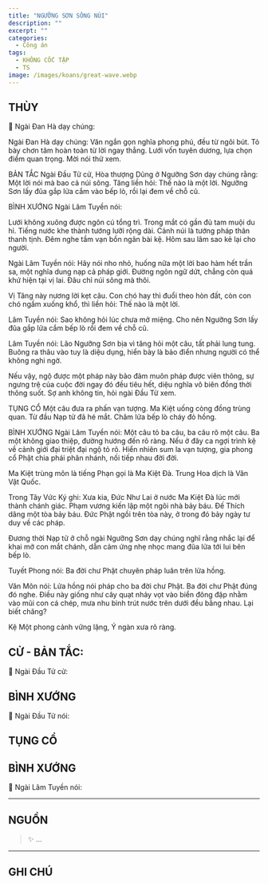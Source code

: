```yaml
---
title: "NGƯỠNG SƠN SÔNG NÚI"
description: ""
excerpt: ""
categories:
  - Công án
tags:
  - KHÔNG CỐC TẬP
  - TS 
image: /images/koans/great-wave.webp
---
```


## THÙY

📢 Ngài Đan Hà dạy chúng:



Ngài Đan Hà dạy chúng: Văn ngắn gọn nghĩa phong phú, đều từ ngôi bút. Tỏ bày chơn tâm hoàn toàn từ lời ngay thẳng. Lưới vốn tuyên dương, lựa chọn điểm quan trọng. Mời nói thử xem.

BẢN TẮC
Ngài Đầu Tử cử, Hòa thượng Dũng ở Ngưỡng Sơn dạy chúng rằng: Một lời nói mà bao cả núi sông.
Tăng liền hỏi: Thế nào là một lời.
Ngưỡng Sơn lấy đũa gắp lửa cắm vào bếp lò, rồi lại đem về chỗ cũ.

BÌNH XƯỚNG
Ngài Lâm Tuyền nói:

Lưới không xuông được ngôn cú tổng trì.
Trong mắt có gần đủ tam muội du hỉ.
Tiếng nước khe thành tướng lưỡi rộng dài.
Cảnh núi là tướng pháp thân thanh tịnh.
Đêm nghe tầm vạn bồn ngân bài kệ.
Hôm sau lâm sao kẻ lại cho người.

Ngài Lâm Tuyền nói: Hãy nói nho nhỏ, huống nữa một lời bao hàm hết trần sa, một nghĩa dung nạp cả pháp giới. Đường ngôn ngữ dứt, chẳng còn quá khứ hiện tại vị lai. Đâu chỉ núi sông mà thôi.

Vị Tăng này nương lời kẹt câu. Con chó hay thì đuổi theo hòn đất, còn con chó ngầm xuống khổ, thì liền hỏi: Thế nào là một lời.

Lâm Tuyền nói: Sao không hỏi lúc chưa mở miệng. Cho nên Ngưỡng Sơn lấy đũa gắp lửa cắm bếp lò rồi đem về chỗ cũ.

Lâm Tuyền nói: Lão Ngưỡng Sơn bịa vì tăng hỏi một câu, tất phải lung tung. Buông ra thâu vào tuy là diệu dụng, hiển bày là bảo điển nhưng người có thể không nghi ngờ.

Nếu vậy, ngộ được một pháp này bảo đảm muôn pháp được viên thông, sự ngưng trệ của cuộc đời ngay đó đều tiêu hết, diệu nghĩa vô biên đồng thời thông suốt. Sợ anh không tin, hỏi ngài Đầu Tử xem.

TỤNG CỔ
Một câu đưa ra phấn vạn tượng.
Ma Kiệt uống còng đồng trùng quan.
Từ đầu Nạp tử đã hé mắt.
Châm lửa bếp lò cháy đỏ hồng.

BÌNH XƯỚNG
Ngài Lâm Tuyền nói: Một câu tỏ ba câu, ba câu rõ một câu. Ba một không giao thiệp, đường hướng đến rõ ràng. Nếu ở đây ca ngợi trình kệ về cảnh giới đại triệt đại ngộ tỏ rõ. Hiển nhiên sum la vạn tượng, gia phong cổ Phật chia phái phân nhánh, nối tiếp nhau đời đời.

Ma Kiệt trùng môn là tiếng Phạn gọi là Ma Kiệt Đà. Trung Hoa dịch là Văn Vật Quốc.

Trong Tây Vức Ký ghi: Xưa kia, Đức Như Lai ở nước Ma Kiệt Đà lúc mới thành chánh giác. Phạm vương kiến lập một ngôi nhà bảy báu. Đế Thích dâng một tòa bảy báu. Đức Phật ngồi trên tòa này, ở trong đó bảy ngày tư duy về các pháp.

Đương thời Nạp tử ở chỗ ngài Ngưỡng Sơn dạy chúng nghĩ rằng nhắc lại để khai mở con mắt chánh, dẫn cảm ứng nhẹ nhọc mang đũa lửa tới lui bên bếp lò.

Tuyết Phong nói: Ba đời chư Phật chuyên pháp luân trên lửa hồng.

Văn Môn nói: Lửa hồng nói pháp cho ba đời chư Phật. Ba đời chư Phật đúng đó nghe. Điều này giống như cây quạt nhảy vọt vào biển đông đập nhằm vào mũi con cá chép, mưa nhu bình trút nước trên dưới đều bằng nhau. Lại biết chăng?

Kệ
Một phong cảnh vững lặng,
Ý ngàn xưa rõ ràng.

## CỬ - BẢN TẮC:

📢 Ngài Đầu Tử cử:

> 

## BÌNH XƯỚNG

📢 Ngài Đầu Tử nói:



## TỤNG CỔ

> 

## BÌNH XƯỚNG

📢 Ngài Lâm Tuyền nói:



<hr class="blog-rule" />

## NGUỒN

> ✨ ...

<hr class="blog-rule" />

## GHI CHÚ

[^1]: ⭐️ <a href="/masters/Shaoshan-Huanpu" target="_blank">🔗 TS </a>
